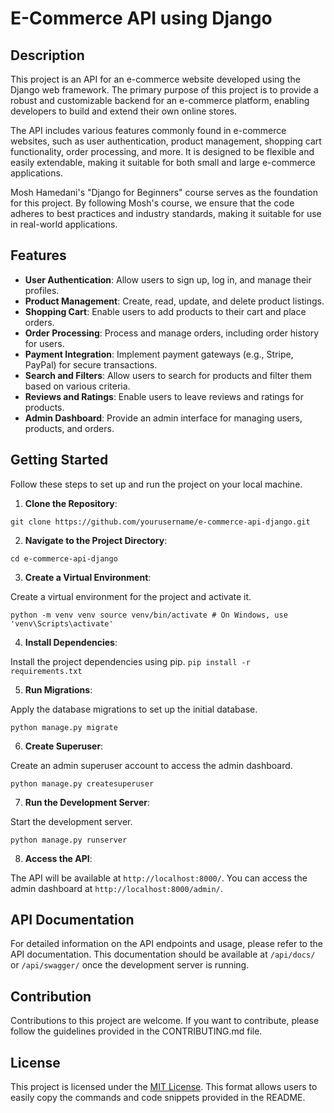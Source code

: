 # E-Commerce API using Django

## Description

This project is an API for an e-commerce website developed using the Django web framework. The primary purpose of this project is to provide a robust and customizable backend for an e-commerce platform, enabling developers to build and extend their own online stores.

The API includes various features commonly found in e-commerce websites, such as user authentication, product management, shopping cart functionality, order processing, and more. It is designed to be flexible and easily extendable, making it suitable for both small and large e-commerce applications.

Mosh Hamedani's "Django for Beginners" course serves as the foundation for this project. By following Mosh's course, we ensure that the code adheres to best practices and industry standards, making it suitable for use in real-world applications.

## Features

- **User Authentication**: Allow users to sign up, log in, and manage their profiles.
- **Product Management**: Create, read, update, and delete product listings.
- **Shopping Cart**: Enable users to add products to their cart and place orders.
- **Order Processing**: Process and manage orders, including order history for users.
- **Payment Integration**: Implement payment gateways (e.g., Stripe, PayPal) for secure transactions.
- **Search and Filters**: Allow users to search for products and filter them based on various criteria.
- **Reviews and Ratings**: Enable users to leave reviews and ratings for products.
- **Admin Dashboard**: Provide an admin interface for managing users, products, and orders.

## Getting Started

Follow these steps to set up and run the project on your local machine.

1. **Clone the Repository**:

```git clone https://github.com/yourusername/e-commerce-api-django.git```

2. **Navigate to the Project Directory**:

```cd e-commerce-api-django```

3. **Create a Virtual Environment**:

Create a virtual environment for the project and activate it.

```python -m venv venv source venv/bin/activate # On Windows, use 'venv\Scripts\activate'```

4. **Install Dependencies**:

Install the project dependencies using pip.
```pip install -r requirements.txt```

5. **Run Migrations**:

Apply the database migrations to set up the initial database.

```python manage.py migrate```

6. **Create Superuser**:

Create an admin superuser account to access the admin dashboard.

```python manage.py createsuperuser```

7. **Run the Development Server**:

Start the development server.

```python manage.py runserver```

8. **Access the API**:

The API will be available at `http://localhost:8000/`. You can access the admin dashboard at `http://localhost:8000/admin/`.

## API Documentation

For detailed information on the API endpoints and usage, please refer to the API documentation. This documentation should be available at `/api/docs/` or `/api/swagger/` once the development server is running.

## Contribution

Contributions to this project are welcome. If you want to contribute, please follow the guidelines provided in the CONTRIBUTING.md file.

## License

This project is licensed under the [MIT License](LICENSE).
This format allows users to easily copy the commands and code snippets provided in the README.

